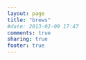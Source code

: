```yaml
---
layout: page
title: "brews"
#date: 2013-02-09 17:47
comments: true
sharing: true
footer: true
---
```



